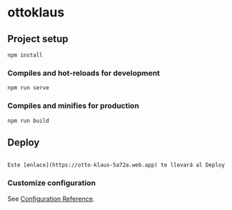 # ottoklaus

## Project setup
```
npm install
```

### Compiles and hot-reloads for development
```
npm run serve
```

### Compiles and minifies for production
```
npm run build
```
## Deploy
```

Este [enlace](https://otto-klaus-5a72a.web.app) te llevará al Deploy
```

### Customize configuration
See [Configuration Reference](https://cli.vuejs.org/config/).
